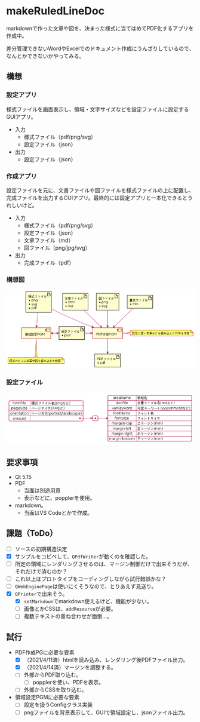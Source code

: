 # makeRuledLineDoc

markdownで作った文章や図を、決まった様式に当てはめてPDF化するアプリを作成中。

差分管理できないWordやExcelでのドキュメント作成にうんざりしているので、なんとかできないかやってみる。

## 構想

### 設定アプリ

様式ファイルを画面表示し、領域・文字サイズなどを設定ファイルに設定するGUIアプリ。

+ 入力
  + 様式ファイル（pdf/png/svg）
  + 設定ファイル（json）
+ 出力
  + 設定ファイル（json）

### 作成アプリ

設定ファイルを元に、文書ファイルや図ファイルを様式ファイルの上に配置し、完成ファイルを出力するCUIアプリ。最終的には設定アプリと一本化できるとうれしいけど。

+ 入力
  + 様式ファイル（pdf/png/svg）
  + 設定ファイル（json）
  + 文章ファイル（md）
  + 図ファイル（png/jpg/svg）
+ 出力
  + 完成ファイル（pdf）

### 構想図

![構想図](https://github.com/HelicobacterPylori/makeRuledLineDoc/blob/main/fig/fig1.png?raw=true)

### 設定ファイル

![設定ファイル](https://github.com/HelicobacterPylori/makeRuledLineDoc/blob/main/fig/fig2.png?raw=true)

## 要求事項

+ Qt 5.15
+ PDF
  + 当面は別途用意
  + 表示などに、popplerを使用。
+ markdown。
  + 当面はVS Codeとかで作成。

## 課題（ToDo）

+ [ ] ソースの初期構造決定
+ [x] サンプルをコピペして、`QPdfWriter`が動くのを確認した。
+ [ ] 所定の領域にレンダリングさせるのは、マージン制御だけで出来そうだが、それだけで済むのか？
+ [ ] これ以上はプロトタイプをコーディングしながら試行錯誤かな？
+ [ ] `QWebEnginePage`は使いにくそうなので、とりあえず見送り。
+ [x] `QPrinter`で出来そう。
  + [x] `setMarkdown`でmarkdown使えるけど、機能が少ない。
  + [ ] 画像とかCSSは、`addResource`が必要。
  + [ ] 複数テキストの重ね合わせが面倒…。

## 試行

+ PDF作成PGに必要な要素
  + [x] （2021/4/11済）htmlを読み込み、レンダリング後PDFファイル出力。
  + [x] （2021/4/14済）マージンを調整する。
  + [ ] 外部からPDF取り込む。
     + [ ] popplerを使い、PDFを表示。
  + [ ] 外部からCSSを取り込む。
+ 領域設定PGMに必要な要素
  + [ ] 設定を扱うConfigクラス実装
  + [ ] pngファイルを背景表示して、GUIで領域設定し、jsonファイル出力。
